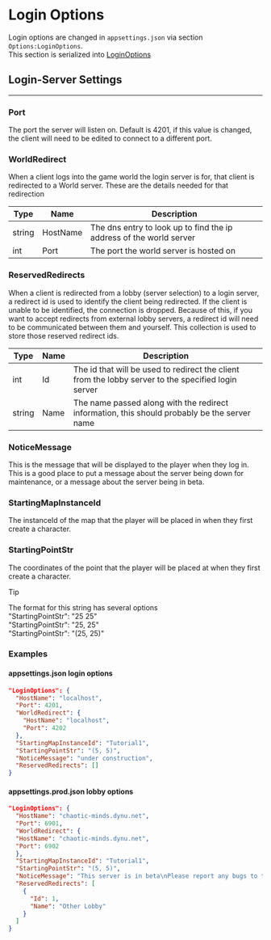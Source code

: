 # Login Options

Login options are changed in `appsettings.json` via section `Options:LoginOptions`.  
This section is serialized into [LoginOptions](<xref:Chaos.Servers.Options.LoginOptions>)

## Login-Server Settings

---

### Port

The port the server will listen on. Default is 4201, if this value is changed, the client will need to be edited to connect to a different
port.

### WorldRedirect

When a client logs into the game world the login server is for, that client is redirected to a World server. These are the details needed
for that redirection

| Type   | Name     | Description                                                         |
|--------|----------|---------------------------------------------------------------------|
| string | HostName | The dns entry to look up to find the ip address of the world server |
| int    | Port     | The port the world server is hosted on                              |

### ReservedRedirects

When a client is redirected from a lobby (server selection) to a login server, a redirect id is used to identify the client being
redirected. If the client is unable to be identified, the connection is dropped. Because of this, if you want to accept redirects from
external lobby servers, a redirect id will need to be communicated between them and yourself. This collection is used to store those
reserved redirect ids.

| Type   | Name | Description                                                                                         |
|--------|------|-----------------------------------------------------------------------------------------------------|
| int    | Id   | The id that will be used to redirect the client from the lobby server to the specified login server |
| string | Name | The name passed along with the redirect information, this should probably be the server name        |

### NoticeMessage

This is the message that will be displayed to the player when they log in. This is a good place to put a message about the server being down
for maintenance, or a message about the server being in beta.

### StartingMapInstanceId

The instanceId of the map that the player will be placed in when they first create a character.

### StartingPointStr

The coordinates of the point that the player will be placed at when they first create a character.

> [!TIP]
> The format for this string has several options  
> "StartingPointStr": "25 25"  
> "StartingPointStr": "25, 25"  
> "StartingPointStr": "(25, 25)"

### Examples

#### appsettings.json login options

```json
"LoginOptions": {
  "HostName": "localhost",
  "Port": 4201,
  "WorldRedirect": {
    "HostName": "localhost",
    "Port": 4202
  },
  "StartingMapInstanceId": "Tutorial1",
  "StartingPointStr": "(5, 5)",
  "NoticeMessage": "under construction",
  "ReservedRedirects": []
}
```

#### appsettings.prod.json lobby options

```json
"LoginOptions": {
  "HostName": "chaotic-minds.dynu.net",
  "Port": 6901,
  "WorldRedirect": {
  "HostName": "chaotic-minds.dynu.net",
  "Port": 6902
  },
  "StartingMapInstanceId": "Tutorial1",
  "StartingPointStr": "(5, 5)",
  "NoticeMessage": "This server is in beta\nPlease report any bugs to the discord",
  "ReservedRedirects": [
    {
      "Id": 1,
      "Name": "Other Lobby"
    }
  ]
}
```